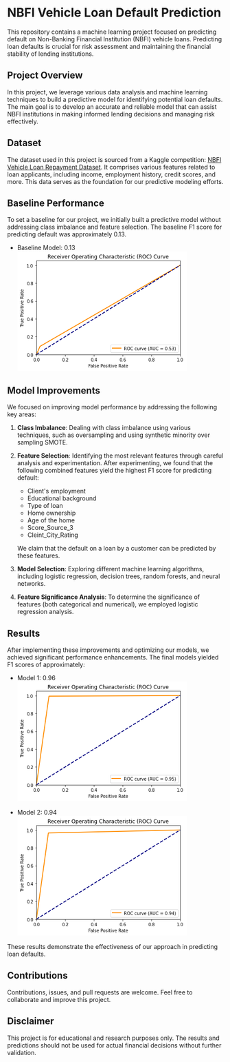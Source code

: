 # NBFI Vehicle Loan Default Prediction

This repository contains a machine learning project focused on predicting default on Non-Banking Financial Institution (NBFI) vehicle loans. Predicting loan defaults is crucial for risk assessment and maintaining the financial stability of lending institutions.

## Project Overview

In this project, we leverage various data analysis and machine learning techniques to build a predictive model for identifying potential loan defaults. The main goal is to develop an accurate and reliable model that can assist NBFI institutions in making informed lending decisions and managing risk effectively.

## Dataset

The dataset used in this project is sourced from a Kaggle competition: [NBFI Vehicle Loan Repayment Dataset](https://www.kaggle.com/datasets/meastanmay/nbfi-vehicle-loan-repayment-dataset). It comprises various features related to loan applicants, including income, employment history, credit scores, and more. This data serves as the foundation for our predictive modeling efforts.

## Baseline Performance

To set a baseline for our project, we initially built a predictive model without addressing class imbalance and feature selection. The baseline F1 score for predicting default was approximately 0.13.

- Baseline Model: 0.13
![13roc](images/13roc.png)


## Model Improvements

We focused on improving model performance by addressing the following key areas:

1. **Class Imbalance**: Dealing with class imbalance using various techniques, such as oversampling and using synthetic minority over sampling SMOTE.

2. **Feature Selection**: Identifying the most relevant features through careful analysis and experimentation. After experimenting, we found that the following combined features yield the highest F1 score for predicting default:

   - Client's employment
   - Educational background
   - Type of loan
   - Home ownership
   - Age of the home
   - Score_Source_3
   - Cleint_City_Rating

   We claim that the default on a loan by a customer can be predicted by these features.

3. **Model Selection**: Exploring different machine learning algorithms, including logistic regression, decision trees, random forests, and neural networks.

4. **Feature Significance Analysis**: To determine the significance of features (both categorical and numerical), we employed logistic regression analysis.

## Results

After implementing these improvements and optimizing our models, we achieved significant performance enhancements. The final models yielded F1 scores of approximately:

- Model 1: 0.96
![96roc](images/96roc.png)

- Model 2: 0.94
![94roc](images/94roc.png)

These results demonstrate the effectiveness of our approach in predicting loan defaults.

## Contributions

Contributions, issues, and pull requests are welcome. Feel free to collaborate and improve this project.

## Disclaimer

This project is for educational and research purposes only. The results and predictions should not be used for actual financial decisions without further validation.

